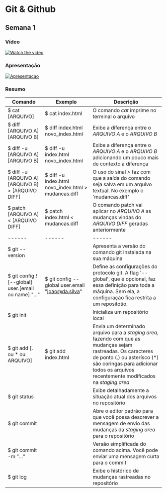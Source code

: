 # Git & Github

## Semana 1

### Vídeo

[![Watch the video](https://i.ibb.co/xM5p8Mg/Git-Git-Hub-Semana1.png)](https://vimeo.com/640753215/ab7ec0e700)
  
### Apresentação

[![Apresentacao](https://i.ibb.co/r50kmmy/Git-e-Github-Semana-1.jpg)](https://docs.google.com/presentation/d/e/2PACX-1vSl7AJnV3thC_vg1HJzX0SRDgRClt9RBvqR_O9ta_CRgpekPRyjDYs8S64djHwobAvIV447jYtjI4fg/pub?start=false&loop=false&delayms=3000)
  
### Resumo
  
| Comando | Exemplo | Descrição |
|------|------|------|
| $ cat [ARQUIVO] | $ cat index.html | O comando _cat_ imprime no terminal o arquivo |
| $ diff [ARQUIVO A] [ARQUIVO B] | $ diff index.html novo_index.html | Exibe a diferença entre o _ARQUIVO A_ e o _ARQUIVO B_ |
| $ diff -u [ARQUIVO A] [ARQUIVO B] | $ diff -u  index.html novo_index.html | Exibe a diferença entre o _ARQUIVO A_ e o _ARQUIVO B_ adicionando um pouco mais de contexto à diferença|
| $ diff -u [ARQUIVO A] [ARQUIVO B] > [ARQUIVO DIFF] | $ diff -u index.html novo_index.html > mudancas.diff | O uso do sinal _>_ faz com que a saída do comando seja salva em um arquivo textual. No exemplo o 'mudancas.diff' |
| $ patch [ARQUIVO A] < [ARQUIVO DIFF] | $ patch index.html < mudancas.diff | O comando patch vai aplicar no _ARQUIVO A_ as mudanças vindas do _ARQUIVO DIFF_ geradas anteriormente |
|------|------|------|
| $ git --version | | Apresenta a versão do comando git instalada na sua máquina |
| $ git config ![--global] user.[email ou name] "..." | $ git config --global user.email "joao@da.silva" | Define as configurações do protocolo git. A flag '--global', que é opcional, faz essa definição para toda a máquina. Sem ela, a configuração fica restrita a um repositótio. |
| $ git init | | Inicializa um repositório local |
| $ git add [. ou * ou ARQUIVO] | $ git add index.html | Envia um determinado arquivo para a _staging area_, fazendo com que as mudanças sejam rastreadas. Os caracteres de ponto (.) ou asterísco (\*) são coringas para adicionar todos os arquivos recentemente modificados na _staging area_ |
| $ git status | | Exibe detalhadamente a situação atual dos arquivos no repositório |
| $ git commit | | Abre o editor padrão para que você possa descrever a mensagem de envio das mudanças da _staging area_ para o repositório |
| $ git commit -m "..." | | Versão simplificada do comando acima. Você pode enviar uma mensagem curta para o commit |
| $ git log | | Exibe o histórico de mudanças rastreadas no repositório |




